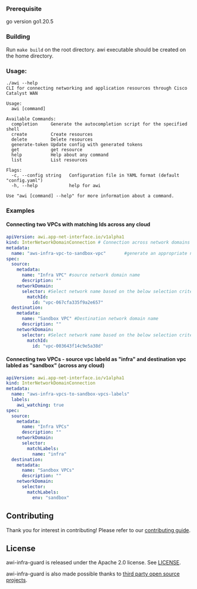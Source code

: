 

### Prerequisite

go version go1.20.5

### Building

Run `make build` on the root directory. awi executable should be created on the home directory.


### Usage:
```
./awi --help
CLI for connecting networking and application resources through Cisco Catalyst WAN

Usage:
  awi [command]

Available Commands:
  completion     Generate the autocompletion script for the specified shell
  create         Create resources
  delete         Delete resources
  generate-token Update config with generated tokens
  get            get resource
  help           Help about any command
  list           List resources

Flags:
  -c, --config string   Configuration file in YAML format (default "config.yaml")
  -h, --help            help for awi

Use "awi [command] --help" for more information about a command.

```

### Examples

#### Connecting two VPCs with matching Ids across any cloud

``` yaml
apiVersion: awi.app-net-interface.io/v1alpha1
kind: InterNetworkDomainConnection # Connection across network domains
metadata:
  name: "aws-infra-vpc-to-sandbox-vpc"       #generate an appropriate name
spec:
  source:
    metadata:
      name: "Infra VPC" #source network domain name
      description: ""
    networkDomain:
      selector: #Select network name based on the below selection criteria
        matchId:
          id: "vpc-067cfa335f9a2e657"
  destination:
    metadata:
      name: "Sandbox VPC" #Destination network domain name
      description: ""
    networkDomain:
      selector: #Select network name based on the below selection criteria
        matchId:
          id: "vpc-003643f14c9e5a38d"
```

#### Connecting two VPCs - source vpc labeld as "infra" and destination vpc labled as "sandbox" (across any cloud)

``` yaml
apiVersion: awi.app-net-interface.io/v1alpha1
kind: InterNetworkDomainConnection
metadata:
  name: "aws-infra-vpcs-to-sandbox-vpcs-labels"
  labels:
    awi_watching: true
spec:
  source:
    metadata:
      name: "Infra VPCs"
      description: ""
    networkDomain:
      selector:
        matchLabels:
          name: "infra"
  destination:
    metadata:
      name: "Sandbox VPCs"
      description: ""
    networkDomain:
      selector:
        matchLabels:
          env: "sandbox"
```

## Contributing

Thank you for interest in contributing! Please refer to our
[contributing guide](CONTRIBUTING.md).

## License

awi-infra-guard is released under the Apache 2.0 license. See
[LICENSE](./LICENSE).

awi-infra-guard is also made possible thanks to
[third party open source projects](NOTICE).
